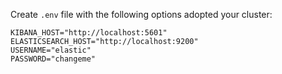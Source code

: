 Create `.env` file with the following options adopted your cluster:

```
KIBANA_HOST="http://localhost:5601"
ELASTICSEARCH_HOST="http://localhost:9200"
USERNAME="elastic"
PASSWORD="changeme"
```
